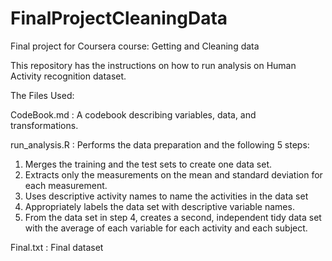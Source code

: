 # FinalProjectCleaningData
Final project for Coursera course: Getting and Cleaning data

This repository has the instructions on how to run analysis on Human Activity recognition dataset.

The Files Used:

CodeBook.md : A codebook describing variables, data, and transformations.

run_analysis.R : Performs the data preparation and the following 5 steps:

1. Merges the training and the test sets to create one data set.
2. Extracts only the measurements on the mean and standard deviation for each measurement.
3. Uses descriptive activity names to name the activities in the data set
4. Appropriately labels the data set with descriptive variable names.
5. From the data set in step 4, creates a second, independent tidy data set with the average of each variable for each activity and each subject.

Final.txt : Final dataset
